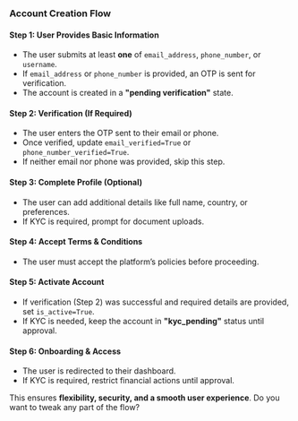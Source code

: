 ### **Account Creation Flow**  

#### **Step 1: User Provides Basic Information**  
- The user submits at least **one** of `email_address`, `phone_number`, or `username`.  
- If `email_address` or `phone_number` is provided, an OTP is sent for verification.  
- The account is created in a **"pending verification"** state.  

#### **Step 2: Verification (If Required)**  
- The user enters the OTP sent to their email or phone.  
- Once verified, update `email_verified=True` or `phone_number_verified=True`.  
- If neither email nor phone was provided, skip this step.  

#### **Step 3: Complete Profile (Optional)**  
- The user can add additional details like full name, country, or preferences.  
- If KYC is required, prompt for document uploads.  

#### **Step 4: Accept Terms & Conditions**  
- The user must accept the platform’s policies before proceeding.  

#### **Step 5: Activate Account**  
- If verification (Step 2) was successful and required details are provided, set `is_active=True`.  
- If KYC is needed, keep the account in **"kyc_pending"** status until approval.  

#### **Step 6: Onboarding & Access**  
- The user is redirected to their dashboard.  
- If KYC is required, restrict financial actions until approval.  

This ensures **flexibility, security, and a smooth user experience**. Do you want to tweak any part of the flow?